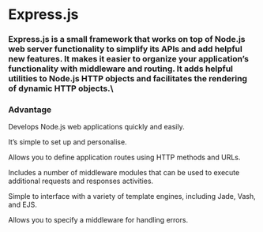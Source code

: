 # Express.js

### Express.js is a small framework that works on top of Node.js web server functionality to simplify its APIs and add helpful new features. It makes it easier to organize your application’s functionality with middleware and routing. It adds helpful utilities to Node.js HTTP objects and facilitates the rendering of dynamic HTTP objects.\

### Advantage

Develops Node.js web applications quickly and easily.

It’s simple to set up and personalise.

Allows you to define application routes using HTTP methods and URLs.

Includes a number of middleware modules that can be used to execute additional requests and responses activities.

Simple to interface with a variety of template engines, including Jade, Vash, and EJS.

Allows you to specify a middleware for handling errors.